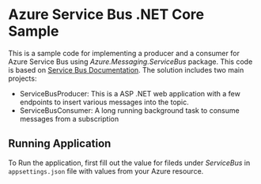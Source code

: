 # Azure Service Bus .NET Core Sample

This is a sample code for implementing a producer and a consumer for Azure Service Bus using _Azure.Messaging.ServiceBus_ package. This code is based on [Service Bus Documentation]. The solution includes two main projects:
- ServiceBusProducer: This is a ASP .NET web application with a few endpoints to insert various messages into the topic.
- ServiceBusConsumer: A long running background task to consume messages from a subscription

## Running Application
To Run the application, first fill out the value for fileds under _ServiceBus_ in `appsettings.json` file with values from your Azure resource.


[Service Bus Documentation]: <https://docs.microsoft.com/en-us/dotnet/api/overview/azure/messaging.servicebus-readme?view=azure-dotnet>
